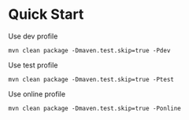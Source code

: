 # Quick Start

Use dev profile

```shell
mvn clean package -Dmaven.test.skip=true -Pdev
```
Use test profile

```shell
mvn clean package -Dmaven.test.skip=true -Ptest
```

Use online profile

```shell
mvn clean package -Dmaven.test.skip=true -Ponline
```